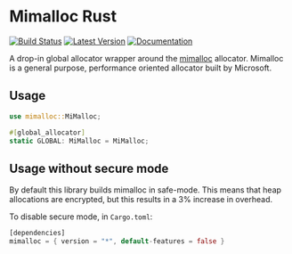 # Mimalloc Rust
[![Build Status](https://travis-ci.org/purpleprotocol/mimalloc_rust.svg?branch=master)](https://travis-ci.org/purpleprotocol/mimalloc_rust) [![Latest Version]][crates.io] [![Documentation]][docs.rs]

A drop-in global allocator wrapper around the [mimalloc](https://github.com/microsoft/mimalloc) allocator.
Mimalloc is a general purpose, performance oriented allocator built by Microsoft.

## Usage
```rust
use mimalloc::MiMalloc;

#[global_allocator]
static GLOBAL: MiMalloc = MiMalloc;
```

## Usage without secure mode
By default this library builds mimalloc in safe-mode. This means that
heap allocations are encrypted, but this results in a 3% increase in overhead.

To disable secure mode, in `Cargo.toml`:
```rust
[dependencies]
mimalloc = { version = "*", default-features = false }
```

[crates.io]: https://crates.io/crates/mimalloc
[Latest Version]: https://img.shields.io/crates/v/mimalloc.svg
[Documentation]: https://docs.rs/mimalloc/badge.svg
[docs.rs]: https://docs.rs/mimalloc